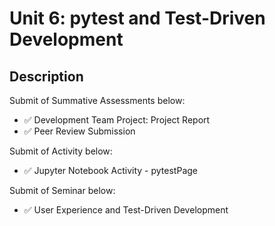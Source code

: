 # Unit 6: pytest and Test-Driven Development

## Description

Submit of Summative Assessments below:
- ✅ Development Team Project: Project Report
- ✅ Peer Review Submission

Submit of Activity below:
- ✅ Jupyter Notebook Activity - pytestPage

Submit of Seminar below:
- ✅ User Experience and Test-Driven Development
